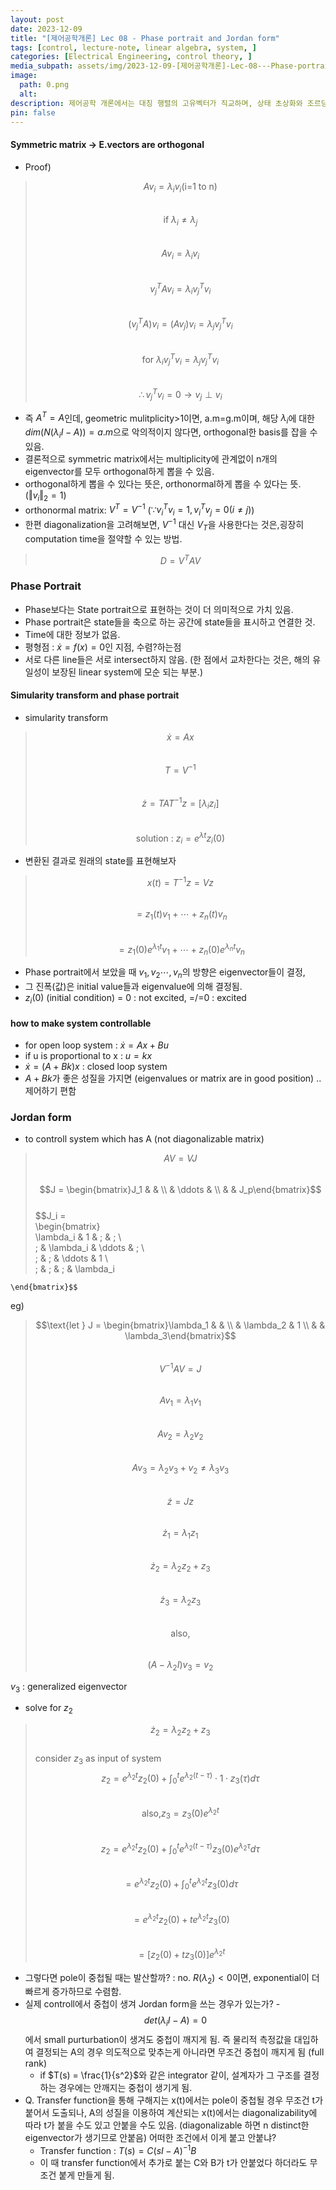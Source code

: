 ```yaml
---
layout: post
date: 2023-12-09
title: "[제어공학개론] Lec 08 - Phase portrait and Jordan form"
tags: [control, lecture-note, linear algebra, system, ]
categories: [Electrical Engineering, control theory, ]
media_subpath: assets/img/2023-12-09-[제어공학개론]-Lec-08---Phase-portrait-and-Jordan-form.md
image:
  path: 0.png
  alt:  
description: 제어공학 개론에서는 대칭 행렬의 고유벡터가 직교하며, 상태 초상화와 조르당 형식에 대한 내용을 다룹니다. 상태 초상화는 상태를 축으로 표시하고, 조르당 형식은 비대각화 가능한 시스템을 제어하는 방법을 설명합니다. 시스템의 제어 가능성을 높이기 위해 폐루프 시스템을 고려하며, 고유값과 고유벡터의 성질이 시스템의 동작에 미치는 영향을 논의합니다.
pin: false
---
```




#### Symmetric matrix -> E.vectors are orthogonal

- Proof)

> $$Av_i=\lambda_i v_i \text{(i=1 to n)}$$  
> $$\text{if }\lambda_i \neq \lambda_j$$  
> $$Av_i = \lambda_i v_i$$  
> $$v_j^T Av_i = \lambda_i v_j^T v_i$$  
> $$(v_j^T A) v_i = (Av_j) v_i = \lambda_jv_j^T v_i$$  
> $$\text{for } \lambda_iv_j^T v_i = \lambda_j v_j^T v_i$$  
> $$\therefore v_j^T v_i = 0 \rightarrow v_j \perp v_i$$

- 즉 $A^T=A$인데, geometric mulitplicity>1이면, a.m=g.m이며, 해당 $\lambda_i$에 대한 $dim(N(\lambda_i I -A))=a.m$으로 악의적이지 않다면, orthogonal한 basis를 잡을 수 있음.
- 결론적으로 symmetric matrix에서는 multiplicity에 관계없이 n개의 eigenvector를 모두 orthogonal하게 뽑을 수 있음.
- orthogonal하게 뽑을 수 있다는 뜻은, orthonormal하게 뽑을 수 있다는 뜻. ($\Vert v_i\Vert_2 = 1$)
- orthonormal matrix: $V^T = V^{-1}$ ($\because v_i^Tv_i = 1, v_i^Tv_j=0 (i\neq j)$)
- 한편 diagonalization을 고려해보면, $V^{-1}$ 대신 $V_T$을 사용한다는 것은,굉장히 computation time을 절약할 수 있는 방법.

> $$D = V^TAV$$



### Phase Portrait

- Phase보다는 State portrait으로 표현하는 것이 더 의미적으로 가치 있음.
- Phase portrait은 state들을 축으로 하는 공간에 state들을 표시하고 연결한 것.
- Time에 대한 정보가 없음.
- 평형점 : $\dot x = f(x)=0$인 지점, 수렴?하는점
- 서로 다른 line들은 서로 intersect하지 않음. (한 점에서 교차한다는 것은, 해의 유일성이 보장된 linear system에 모순 되는 부분.)


#### Simularity transform and phase portrait

- simularity transform

> $$\dot x = Ax$$  
> $$T = V^{-1}$$  
> $$\dot z = TAT^{-1} z = [\lambda_i z_i]$$  
> $$\text{solution : } z_i = e^{\lambda t} z_i(0)$$

- 변환된 결과로 원래의 state를 표현해보자

> $$x(t) = T^{-1}z = Vz$$  
> $$= z_1(t)v_1 + \cdots+z_n(t) v_n$$  
> $$= z_1(0)e^{\lambda_1t}v_1 +\cdots +z_n(0)e^{\lambda_nt}v_n$$

- Phase portrait에서 보았을 때 $v_1, v_2 \cdots, v_n$의 방향은 eigenvector들이 결정,
- 그 진폭(값)은 initial value들과 eigenvalue에 의해 결정됨.
- $z_i(0)$ (initial condition) = 0 : not excited, =/=0 : excited


#### how to make system controllable

- for open loop system : $\dot x = Ax+Bu$
- if u is proportional to x : $u=kx$
- $\dot x = (A+Bk)x$ : closed loop system
- $A+Bk$가 좋은 성질을 가지면 (eigenvalues or matrix are in good position) .. 제어하기 편함


### Jordan form

- to controll system which has A (not diagonalizable matrix)

> $$AV= VJ$$  
> $$J = \begin{bmatrix}J_1 & & \\ & \ddots & \\ & & J_p\end{bmatrix}$$  
> $$J_i =  
> \begin{bmatrix}  
> \lambda_i & 1            & \;     & \;  \\  
> \;        & \lambda_i    & \ddots & \;  \\  
> \;        & \;           & \ddots & 1   \\  
> \;        & \;           & \;     & \lambda_i


	\end{bmatrix}$$


eg)


> $$\text{let } J = \begin{bmatrix}\lambda_1 & & \\ & \lambda_2 & 1 \\ & & \lambda_3\end{bmatrix}$$  
> $$V^{-1} A V = J$$  
> $$Av_1 = \lambda_1 v_1$$  
> $$Av_2 = \lambda_2 v_2$$  
> $$Av_3 =\lambda_2 v_3 + v_2 \neq \lambda_3 v_3$$  
> $$\dot z = J z$$  
> $$\dot z_1= \lambda_1 z_1$$  
> $$\dot z_2 = \lambda_2 z_2 + z_3$$  
> $$\dot z_3 = \lambda_2 z_3$$  
> $$\text{also,}$$  
> $$(A-\lambda_2 I) v_3 = v_2$$


$v_3$ : generalized eigenvector

- solve for $z_2$

> $$\dot z_2 = \lambda_2 z_2 + z_3$$  
> consider $z_3$ as input of system  
> $$z_2 = e^{\lambda_2 t} z_2(0) + \int_0^t e^{\lambda_2(t-\tau)} \cdot 1 \cdot z_3(\tau)d\tau$$  
> $$\text{also,} z_3 = z_3(0)e^{\lambda_2 t}$$  
> $$z_2 =  e^{\lambda_2 t} z_2(0) + \int_0^t e^{\lambda_2(t-\tau)}z_3(0)e^{\lambda_2 \tau}d\tau$$  
> $$=  e^{\lambda_2 t} z_2(0) + \int_0^t  e^{\lambda_2 t} z_3(0) d\tau$$  
> $$=  e^{\lambda_2 t} z_2(0)  + te^{\lambda_2 t}z_3(0)$$  
> $$= [z_2(0)+tz_3(0)]e^{\lambda_2t}$$

- 그렇다면 pole이 중첩될 때는 발산할까? : no. $R(\lambda_2)<0$이면, exponential이 더 빠르게 증가하므로 수렴함.
- 실제 controll에서 중첩이 생겨 Jordan form을 쓰는 경우가 있는가?
-$$det(\lambda_i I -A) = 0$$에서 small purturbation이 생겨도 중첩이 깨지게 됨. 즉 물리적 측정값을 대입하여 결정되는 A의 경우 의도적으로 맞추는게 아니라면 무조건 중첩이 깨지게 됨 (full rank)
	- if $T(s) = \frac{1}{s^2}$와 같은 integrator 같이, 설계자가 그 구조를 결정하는 경우에는 안깨지는 중첩이 생기게 됨.
- Q. Transfer function을 통해 구해지는 x(t)에서는 pole이 중첩될 경우 무조건 t가 붙어서 도출되나, A의 성질을 이용하여 계산되는 x(t)에서는 diagonalizability에 따라 t가 붙을 수도 있고 안붙을 수도 있음. (diagonalizable 하면 n distinct한 eigenvector가 생기므로 안붙음) 어떠한 조건에서 이게 붙고 안붙냐?
	- Transfer function : $T(s) = C(sI-A)^{-1}B$
	- 이 때 transfer function에서 추가로 붙는 C와 B가 t가 안붙었다 하더라도 무조건 붙게 만들게 됨.
